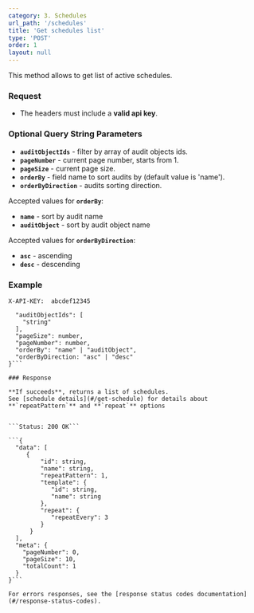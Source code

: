 ```yaml
---
category: 3. Schedules
url_path: '/schedules'
title: 'Get schedules list'
type: 'POST'
order: 1
layout: null
---
```


This method allows to get list of active schedules.

### Request
* The headers must include a **valid api key**.

### Optional Query String Parameters
* **`auditObjectIds`** - filter by array of audit objects ids.
* **`pageNumber`** - current page number, starts from 1.
* **`pageSize`** - current page size.
* **`orderBy`** - field name to sort audits by \(default value is 'name'\).
* **`orderByDirection`** - audits sorting direction.

Accepted values for **`orderBy`**:
* **`name`** - sort by audit name
* **`auditObject`** - sort by audit object name

Accepted values for **`orderByDirection`**:
* **`asc`** - ascending
* **`desc`** - descending

### Example

```X-API-KEY:  abcdef12345```

```{
  "auditObjectIds": [
    "string"
  ],  
  "pageSize": number,
  "pageNumber": number,
  "orderBy": "name" | "auditObject",
  "orderByDirection: "asc" | "desc"
}```

### Response

**If succeeds**, returns a list of schedules.
See [schedule details](#/get-schedule) for details about **`repeatPattern`** and **`repeat`** options


```Status: 200 OK```

```{
  "data": [
     {
         "id": string,
         "name": string,
         "repeatPattern": 1,
         "template": {
            "id": string,
            "name": string
         },
         "repeat": {
            "repeatEvery": 3
         }
      }
  ],
  "meta": {
    "pageNumber": 0,
    "pageSize": 10,
    "totalCount": 1
  }
}```

For errors responses, see the [response status codes documentation](#/response-status-codes).
